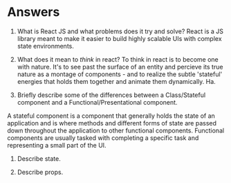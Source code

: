 # Answers

1.  What is React JS and what problems does it try and solve?
React is a JS library meant to make it easier to build highly scalable UIs with complex state environments. 

1.  What does it mean to _think_ in react?
To think in react is to become one with nature. It's to see past the surface of an entity and percieve its true nature as a montage of components - and to realize the subtle 'stateful' energies that holds them together and animate them dynamically. Ha. 

1.  Briefly describe some of the differences between a Class/Stateful component and a Functional/Presentational component.

A stateful component is a component that generally holds the state of an application and is where methods and different forms of state are passed down throughout the application to other functional components. 
Functional components are usually tasked with completing a specific task and representing a small part of the UI.  

1.  Describe state.

1.  Describe props.
